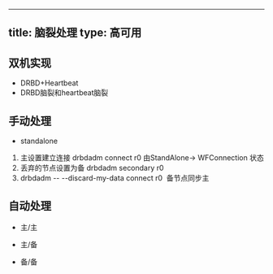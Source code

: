 ---
title: 脑裂处理
type: 高可用
 ---



## 双机实现
- DRBD+Heartbeat
- DRBD脑裂和heartbeat脑裂


## 手动处理
- standalone 
1. 主设置建立连接 drbdadm connect r0  由StandAlone-> WFConnection 状态
2. 丢弃的节点设置为备 drbdadm secondary r0
3. drbdadm -- --discard-my-data connect r0  备节点同步主





## 自动处理
- 主/主

- 主/备

- 备/备







